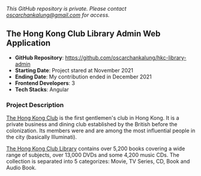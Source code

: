 _This GitHub repository is private. Please contact oscarchankalung@gmail.com for access._

## The Hong Kong Club Library Admin Web Application

- **GitHub Repository**: https://github.com/oscarchankalung/hkc-library-admin
- **Starting Date**: Project stared at November 2021
- **Ending Date**: My contribution ended in December 2021
- **Frontend Developers**: 3
- **Tech Stacks**: Angular

### Project Description

[The Hong Kong Club](https://en.wikipedia.org/wiki/Hong_Kong_Club) is the first gentlemen's club in Hong Kong. It is a private business and dining club established by the British before the colonization. Its members were and are among the most influential people in the city (basically Illuminati).

[The Hong Kong Club Library](https://www.thehongkongclub.hk/public/library.html) contains over 5,200 books covering a wide range of subjects, over 13,000 DVDs and some 4,200 music CDs. The collection is separated into 5 categorizes: Movie, TV Series, CD, Book and Audio Book.